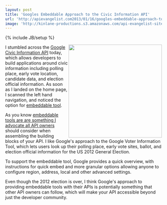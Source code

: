 ```yaml
---
layout: post
title: 'Googles Embeddable Approach to the Civic Information API'
url: 'http://apievangelist.com2013/01/16/googles-embeddable-approach-to-the-civic-information-api/'
image: 'http://kinlane-productions.s3.amazonaws.com/api-evangelist-site/blog/Google-Voter-Information-Widget.png'
---
```

{% include JB/setup %}
<p>
     <img src=https://s3.amazonaws.com/kinlane-productions/google/Google-Voter-Information-Widget.png  width=300 align=right />
</p>
<p>
     I stumbled across the <a href=https://developers.google.com/civic-information/>Google Civic Information API</a> today, which allows developers to build applications around civic information including polling place, early vote location, candidate data, and election official information. As soon as I landed on the home page, I scanned the left hand navigation, and noticed the option for <a href=https://developers.google.com/civic-information/docs/embed>embeddable tool</a>.
</p>
<p>
     As you know <a href=http://apievangelist.com/blog/tag.php?Search_Tag=Embeddable>embeddable tools are are something I advocate all API owners</a> should consider when assembling the building blocks of your API. I like Google's approach to the Google Voter Information Tool, which lets users look up their polling place, early vote sites, ballot, and election official information for the US 2012 General Election.
</p>
<p>
     To support the embeddable tool, Google provides a quick overview, with instructions for quick embed and more granular options allowing anyone to configure region, address, local and other advanced settings.
</p>
<p>
     Even though the 2012 election is over, I think Google's approach to providing embeddable tools with their APIs is potentially something that other API owners can follow, which will make your API accessible beyond just the developer community.
</p>
